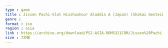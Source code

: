 ```yaml
---
type : game
title : Jissen Pachi-Slot Hisshouhou! Aladdin A (Japan) (Shokai Genteiban)
genre : 
format : iso
region : asia
link : https://archive.org/download/PS2-ASIA-ROMS321COM/Jissen%20Pachi-Slot%20Hisshouhou%21%20Aladdin%20A%20%28Japan%29%20%28Shokai%20Genteiban%29.7z
size : 72MB
---
```

